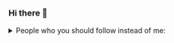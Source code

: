 ### Hi there 👋

<details class="Toast--animateIn">
  <summary> People who you should follow instead of me:</summary>
  <ul>
    <li><a href="https://github.com/cassidoo">Cassidy Williams</a></li>
    <li><a href="https://github.com/bencodezen">Ben Hong</a></li>
    <li><a href="https://github.com/shortdiv">Divya</a></li>
    <li><a href="https://github.com/pori">Alice Hernandez</a></li>
    <li><a href="https://github.com/lauragift21">Gift Egwuenu</a></li>
  </ul>
</details>
